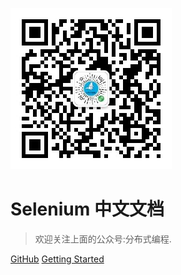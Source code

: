 ![logo](_media/icon.jpg)

# Selenium 中文文档 

> 欢迎关注上面的公众号:分布式编程.


[GitHub](https://github.com/daichangya/selenium-doc/)
[Getting Started](#微信公众号)